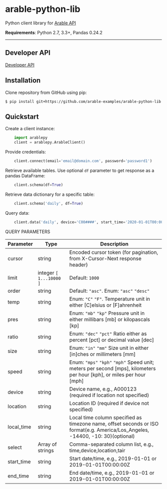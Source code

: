 # arable-python-lib

Python client library for [Arable API][Arable API]

**Requirements**: Python 2.7, 3.3+, Pandas 0.24.2

---
## Developer API

[Developer API](https://developer.arable.com/)


## Installation

Clone repository from GitHub using pip:

    $ pip install git+https://github.com/arable-examples/arable-python-lib
    
## Quickstart

Create a client instance:
```python
    import arablepy
    client = arablepy.ArableClient()
```
Provide credentials:
```python
    client.connect(email='email@domain.com', password='password1')
```
Retrieve available tables. Use optional `df` parameter to get response as a pandas DataFrame:
```python
    client.schema(df=True)
```   
Retrieve data dictionary for a specific table:
```python
    client.schema('daily', df=True)
```    
Query data:
```python
    client.data('daily', device='C00####', start_time='2020-01-01T00:00:00Z', end_time='2020-03-26', df=True)
```    
QUERY PARAMETERS

| Parameter | Type                   | Description  |
| --------- |------------------------| -------------|
| cursor    | string <cursor-token>  | Encoded cursor token (for pagination, from X-Cursor-Next response header) |
| limit     | integer `[ 1...10000 ]`| Default: `1000` |
| order     | string                 | Default: `"asc"`. Enum: `"asc"` `"desc"` |
| temp      | string                 | Enum: `"C"` `"F"`. Temperature unit in either [C]elsius or [F]ahrenheit |
| pres      | string                 | Enum: `"mb"` `"kp"` Pressure unit in either millibars [mb] or kilopascals [kp] |
| ratio     | string                 | Enum: `"dec"` `"pct"` Ratio either as percent [pct] or decimal value [dec] |
| size      | string                 | Enum: `"in"` `"mm"` Size unit in either [in]ches or millimeters [mm] |
| speed     | string                 | Enum: `"mps"` `"kph"` `"mph"` Speed unit; meters per second [mps], kilometers per hour [kph], or miles per hour [mph] |
| device    | string                 | Device name, e.g., A000123 (required if location not specified) |
| location  | string                 | Location ID (required if device not specified) |
| local_time| string                 | Local time column specified as timezone name, offset seconds or ISO format(e.g. America/Los_Angeles, -14400, -10: 30)(optional) |
| select    | Array of strings       | Comma-separated column list, e.g., time,device,location,tair |
| start_time| string <date-time>     | Start date/time, e.g., 2019-01-01 or 2019-01-01T00:00:00Z |
| end_time  | string <date-time>     | End date/time, e.g., 2019-01-01 or 2019-01-01T00:00:00Z|

[Arable API]: https://developer.arable.com
